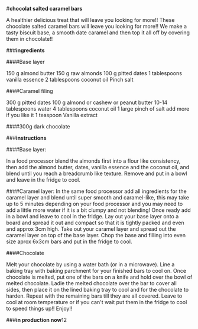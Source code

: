 #**chocolat salted caramel bars**

A healthier delicious treat that will leave you looking for more!!
These chocolate salted caramel bars will leave you looking for more!! We make a tasty biscuit base,
a smooth date caramel and then top it all off by covering them in chocolate!!

###**ingredients**

####Base layer

150 g almond butter
150 g raw almonds
100 g pitted dates
1 tablespoons vanilla essence
2 tablespoons coconut oil
Pinch salt

####Caramel filing

300 g pitted dates
100 g almond or cashew or peanut butter
10-14 tablespoons water
4 tablespoons coconut oil
1 large pinch of salt add more if you like it
1 teaspoon Vanilla extract

####300g dark chocolate

###**instructions**

####Base layer:

In a food processor blend the almonds first into a flour like consistency,
then add the almond butter, dates, vanilla essence and the coconut oil, and blend until you reach a breadcrumb like texture.
Remove and put in a bowl and leave in the fridge to cool.

####Caramel layer:
In the same food processor add all ingredients for the caramel layer and blend until super smooth and caramel-like,
this may take up to 5 minutes depending on your food processor and you may need to add a little more water if it is a bit clumpy and not blending!
Once ready add in a bowl and leave to cool in the fridge.
Lay out your base layer onto a board and spread it out and compact so that it is tightly packed and even and approx 3cm high.
Take out your caramel layer and spread out the caramel layer on top of the base layer.
Chop the base and filling into even size aprox 6x3cm bars and put in the fridge to cool.

####Chocolate

Melt your chocolate by using a water bath (or in a microwave).
Line a baking tray with baking parchment for your finished bars to cool on.
Once chocolate is melted, put one of the bars on a knife and hold over the bowl of melted chocolate.
Ladle the melted chocolate over the bar to cover all sides, then place it on the lined baking tray to cool and for the chocolate to harden.
Repeat with the remaining bars till they are all covered. Leave to cool at room temperature or if you can't wait put them in the fridge to cool to speed things up!!
Enjoy!!

###**in production now**12
